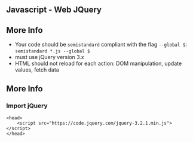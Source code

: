 ## Javascript - Web JQuery

## More Info
-	Your code should be `semistandard` compliant with the flag `--global $`: `semistandard *.js --global $`
-	must use jQuery version 3.x
-  HTML should not reload for each action: DOM manipulation, update values, fetch data

## More Info
### Import jQuery

```
<head>
    <script src="https://code.jquery.com/jquery-3.2.1.min.js"></script>
</head>
```
